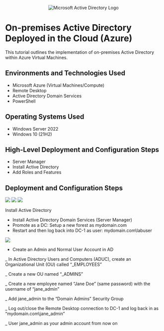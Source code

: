 <p align="center">
<img src="https://i.imgur.com/pU5A58S.png" alt="Microsoft Active Directory Logo"/>
</p>

<h1>On-premises Active Directory Deployed in the Cloud (Azure)</h1>
This tutorial outlines the implementation of on-premises Active Directory within Azure Virtual Machines.<br />




<h2>Environments and Technologies Used</h2>

- Microsoft Azure (Virtual Machines/Compute)
- Remote Desktop
- Active Directory Domain Services
- PowerShell

<h2>Operating Systems Used </h2>

- Windows Server 2022
- Windows 10 (21H2)

<h2>High-Level Deployment and Configuration Steps</h2>

- Server Manager
- Install Active Directory
- Add Roles and Features

<h2>Deployment and Configuration Steps</h2>

<p>
<img src="https://i.imgur.com/y3rSyWx.png"/>

<img src="https://i.imgur.com/AfFKLYE.png"/>

<img src="https://i.imgur.com/rol4WUn.png"/>

Install Active Directory
  -  Install Active Directory Domain Services (Server Manager) 
  -  Promote as a DC: Setup a new forest as mydomain.com  
  -  Restart and then log back into DC-1 as user: mydomain.com\labuser 


<img src="https://i.imgur.com/C7qgYWP.png"/>

 - Create an Admin and Normal User Account in AD
 
 _ In Active Directory Users and Computers (ADUC), create an Organizational Unit (OU) called “_EMPLOYEES” 
 
 _ Create a new OU named “_ADMINS” 
 
 _ Create a new employee named “Jane Doe” (same password) with the username of “jane_admin” 
 
 _ Add jane_admin to the “Domain Admins” Security Group 
 
 _ Log out/close the Remote Desktop connection to DC-1 and log back in as “mydomain.com\jane_admin” 
 
 _ User jane_admin as your admin account from now on


